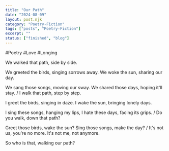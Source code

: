 ```yaml
---
title: "Our Path"
date: "2024-08-09"
layout: post.njk
category: "Poetry-Fiction"
tags: ["posts", "Poetry-Fiction"]
excerpt: ""
status: ["finished", "blog"]
---
```


#Poetry #Love #Longing

We walked that path, side by side.

We greeted the birds, singing sorrows away.
We woke the sun, sharing our day.

We sang those songs, moving our sway.
We shared those days, hoping it'll stay.
/
I walk that path, step by step.

I greet the birds, singing in daze.
I wake the sun, bringing lonely days.

I sing these songs, hanging my lips,
I hate these days, facing its grips.
/
Do you walk, down that path?

Greet those birds, wake the sun?
Sing those songs, make the day?
/
It's not us, you're no more.
It's not me, not anymore.

So who is that, walking our path?